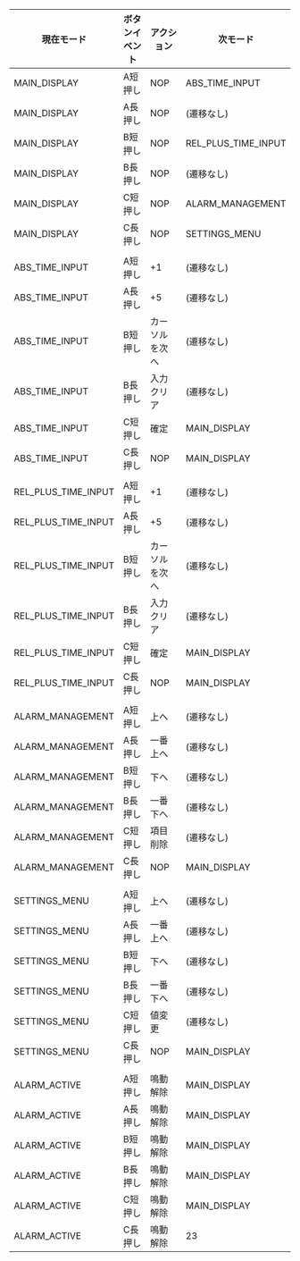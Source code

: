 | 現在モード               | ボタンイベント | アクション   | 次モード                |
|---------------------|---------|---------|---------------------|
| MAIN_DISPLAY        | A短押し    | NOP     | ABS_TIME_INPUT      |
| MAIN_DISPLAY        | A長押し    | NOP     | (遷移なし)              |
| MAIN_DISPLAY        | B短押し    | NOP     | REL_PLUS_TIME_INPUT |
| MAIN_DISPLAY        | B長押し    | NOP     | (遷移なし)              |
| MAIN_DISPLAY        | C短押し    | NOP     | ALARM_MANAGEMENT    |
| MAIN_DISPLAY        | C長押し    | NOP     | SETTINGS_MENU       |
|                     |         |         |                     |
| ABS_TIME_INPUT      | A短押し    | +1      | (遷移なし)              |
| ABS_TIME_INPUT      | A長押し    | +5      | (遷移なし)              |
| ABS_TIME_INPUT      | B短押し    | カーソルを次へ | (遷移なし)              |
| ABS_TIME_INPUT      | B長押し    | 入力クリア   | (遷移なし)              |
| ABS_TIME_INPUT      | C短押し    | 確定      | MAIN_DISPLAY        |
| ABS_TIME_INPUT      | C長押し    | NOP     | MAIN_DISPLAY        |
|                     |         |         |                     |
| REL_PLUS_TIME_INPUT | A短押し    | +1      | (遷移なし)              |
| REL_PLUS_TIME_INPUT | A長押し    | +5      | (遷移なし)              |
| REL_PLUS_TIME_INPUT | B短押し    | カーソルを次へ | (遷移なし)              |
| REL_PLUS_TIME_INPUT | B長押し    | 入力クリア   | (遷移なし)              |
| REL_PLUS_TIME_INPUT | C短押し    | 確定      | MAIN_DISPLAY        |
| REL_PLUS_TIME_INPUT | C長押し    | NOP     | MAIN_DISPLAY        |
|                     |         |         |                     |
| ALARM_MANAGEMENT    | A短押し    | 上へ      | (遷移なし)              |
| ALARM_MANAGEMENT    | A長押し    | 一番上へ    | (遷移なし)              |
| ALARM_MANAGEMENT    | B短押し    | 下へ      | (遷移なし)              |
| ALARM_MANAGEMENT    | B長押し    | 一番下へ    | (遷移なし)              |
| ALARM_MANAGEMENT    | C短押し    | 項目削除    | (遷移なし)              |
| ALARM_MANAGEMENT    | C長押し    | NOP     | MAIN_DISPLAY        |
|                     |         |         |                     |
| SETTINGS_MENU       | A短押し    | 上へ      | (遷移なし)              |
| SETTINGS_MENU       | A長押し    | 一番上へ    | (遷移なし)              |
| SETTINGS_MENU       | B短押し    | 下へ      | (遷移なし)              |
| SETTINGS_MENU       | B長押し    | 一番下へ    | (遷移なし)              |
| SETTINGS_MENU       | C短押し    | 値変更     | (遷移なし)              |
| SETTINGS_MENU       | C長押し    | NOP     | MAIN_DISPLAY        |
|                     |         |         |                     |
| ALARM_ACTIVE        | A短押し    | 鳴動解除    | MAIN_DISPLAY        |
| ALARM_ACTIVE        | A長押し    | 鳴動解除    | MAIN_DISPLAY        |
| ALARM_ACTIVE        | B短押し    | 鳴動解除    | MAIN_DISPLAY        |
| ALARM_ACTIVE        | B長押し    | 鳴動解除    | MAIN_DISPLAY        |
| ALARM_ACTIVE        | C短押し    | 鳴動解除    | MAIN_DISPLAY        |
| ALARM_ACTIVE        | C長押し    | 鳴動解除    | 23                  |